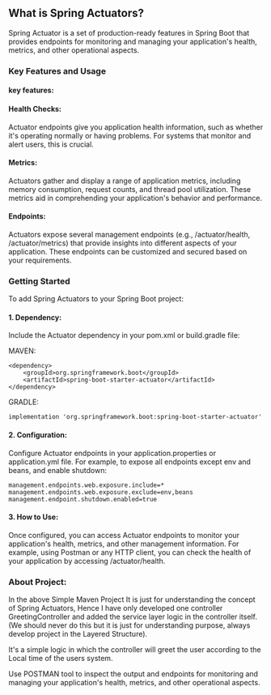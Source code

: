 ## What is Spring Actuators? 
Spring Actuator is a set of production-ready features in Spring Boot that provides endpoints for monitoring and managing your application's health, metrics, and other operational aspects.

### Key Features and Usage
#### key features:

#### Health Checks: 
Actuator endpoints give you application health information, such as whether it's operating normally or having problems. For systems that monitor and alert users, this is crucial.

#### Metrics: 
Actuators gather and display a range of application metrics, including memory consumption, request counts, and thread pool utilization. These metrics aid in comprehending your application's behavior and performance.

#### Endpoints: 
Actuators expose several management endpoints (e.g., /actuator/health, /actuator/metrics) that provide insights into different aspects of your application. These endpoints can be customized and secured based on your requirements.

### Getting Started
To add Spring Actuators to your Spring Boot project:

#### 1. Dependency: 
Include the Actuator dependency in your pom.xml or build.gradle file:

MAVEN:
```
<dependency>
    <groupId>org.springframework.boot</groupId>
    <artifactId>spring-boot-starter-actuator</artifactId>
</dependency>
```
GRADLE:
```
implementation 'org.springframework.boot:spring-boot-starter-actuator'
```
#### 2. Configuration: 
Configure Actuator endpoints in your application.properties or application.yml file. 
For example, to expose all endpoints except env and beans, and enable shutdown:
```
management.endpoints.web.exposure.include=*
management.endpoints.web.exposure.exclude=env,beans
management.endpoint.shutdown.enabled=true
```

#### 3. How to Use:
Once configured, you can access Actuator endpoints to monitor your application's health, metrics, and other management information. For example, using Postman or any HTTP client, you can check the health of your application by accessing /actuator/health.

### About Project:
In the above Simple Maven Project It is just for understanding the concept of Spring Actuators, Hence I have only developed one controller GreetingController and added the service layer logic in the controller itself.
(We should never do this but it is just for understanding purpose, always develop project in the Layered Structure). 

It's a simple logic in which the controller will greet the user according to the Local time of the users system.

Use POSTMAN tool to inspect the output and endpoints for monitoring and managing your application's health, metrics, and other operational aspects.


